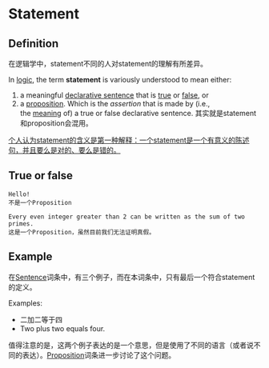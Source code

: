 # Statement

## Definition
在逻辑学中，statement不同的人对statement的理解有所差异。

In [logic](https://en.wikipedia.org/wiki/Logic "Logic"), the term **statement** is variously understood to mean either:
1. a meaningful [declarative sentence](https://en.wikipedia.org/wiki/Sentence_(linguistics)#By_function_or_speech_act "Sentence (linguistics)") that is [true](https://en.wikipedia.org/wiki/Truth "Truth") or [false](https://en.wikipedia.org/wiki/False_(logic) "False (logic)"), or
2. a [proposition](https://en.wikipedia.org/wiki/Proposition "Proposition"). Which is the _assertion_ that is made by (i.e., the [meaning](https://en.wikipedia.org/wiki/Meaning_(linguistics) "Meaning (linguistics)") of) a true or false declarative sentence.
其实就是statement和proposition会混用。

<u>个人认为statement的含义是第一种解释：一个statement是一个有意义的陈述句，并且要么是对的、要么是错的。</u>

## True or false

```
Hello!
不是一个Proposition
```

```
Every even integer greater than 2 can be written as the sum of two primes.
这是一个Proposition，虽然目前我们无法证明真假。
```

## Example

在[Sentence](Sentence.md)词条中，有三个例子，而在本词条中，只有最后一个符合statement的定义。

Examples:
- 二加二等于四
- Two plus two equals four.

值得注意的是，这两个例子表达的是一个意思，但是使用了不同的语言（或者说不同的表达）。[Proposition](Proposition.md)词条进一步讨论了这个问题。
